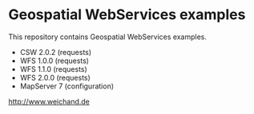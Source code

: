 Geospatial WebServices examples
===============================
This repository contains Geospatial WebServices examples.

- CSW 2.0.2 (requests)
- WFS 1.0.0 (requests)
- WFS 1.1.0 (requests)
- WFS 2.0.0 (requests)
- MapServer 7 (configuration)

http://www.weichand.de
